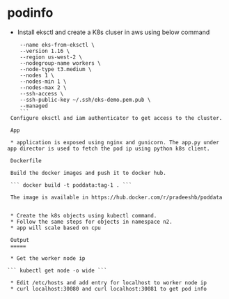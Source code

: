 # podinfo
* Install eksctl and create a K8s cluser in aws using below command

``` eksctl create cluster \
    --name eks-from-eksctl \
    --version 1.16 \
    --region us-west-2 \
    --nodegroup-name workers \
    --node-type t3.medium \
    --nodes 1 \
    --nodes-min 1 \
    --nodes-max 2 \
    --ssh-access \
    --ssh-public-key ~/.ssh/eks-demo.pem.pub \
    --managed
    ```
 Configure eksctl and iam authenticator to get access to the cluster. 
 
 App
 
 * application is exposed using nginx and gunicorn. The app.py under app director is used to fetch the pod ip using python k8s client.
 
 Dockerfile
 
 Build the docker images and push it to docker hub.
 
 ``` docker build -t poddata:tag-1 . ```
 
 The image is available in https://hub.docker.com/r/pradeeshb/poddata
 
 
 * Create the k8s objects using kubectl command.
 * Follow the same steps for objects in namespace n2.
 * app will scale based on cpu
 
 Output
 =====
 
 * Get the worker node ip
 
``` kubectl get node -o wide ```
 
 * Edit /etc/hosts and add entry for localhost to worker node ip
 * curl localhost:30080 and curl localhost:30081 to get pod info
 
 
 
 
 


